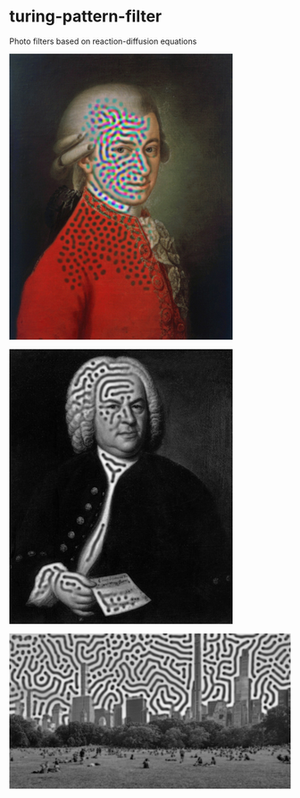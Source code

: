 # turing-pattern-filter
Photo filters based on reaction-diffusion equations



![mozart](mozart_2.png?raw=true "mozart")

![bach](bach_2.png?raw=true "bach")

![centralpark](centralpark_2.png?raw=true "centralpark")
